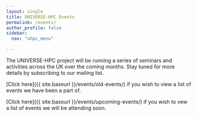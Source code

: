 ```yaml
---
layout: single  
title: UNIVERSE-HPC Events
permalink: /events/
author_profile: false
sidebar:
  nav: "uhpc_menu"

---
```


The UNIVERSE-HPC project will be running a series of seminars and activities across the UK over the coming months. Stay tuned for more details by subscribing to our mailing list.

[Click here]({{ site.baseurl }}/events/old-events/) if you wish to view a list of events we have been a part of.

[Click here]({{ site.baseurl }}/events/upcoming-events/) if you wish to vew a list of events we will be attending soon.

